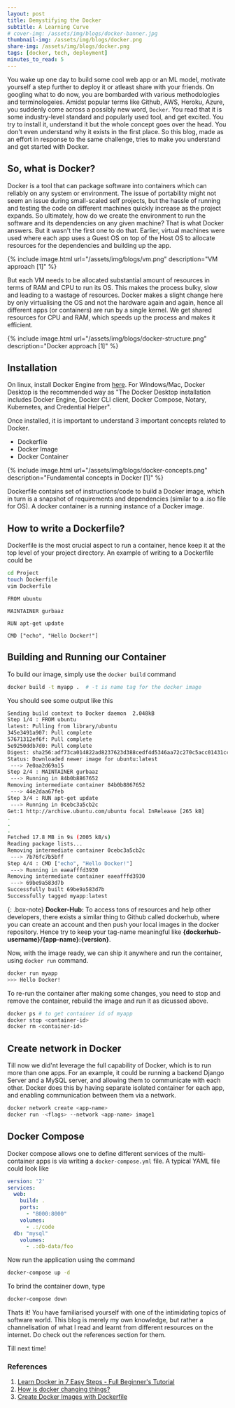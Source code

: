 ```yaml
---
layout: post
title: Demystifying the Docker
subtitle: A Learning Curve
# cover-img: /assets/img/blogs/docker-banner.jpg
thumbnail-img: /assets/img/blogs/docker.png
share-img: /assets/img/blogs/docker.png
tags: [docker, tech, deployment]
minutes_to_read: 5
---
```


You wake up one day to build some cool web app or an ML model, motivate yourself a step further to deploy it or atleast share with your friends. On googling what to do now, you are bombarded with various methodologies and terminologeies. Amidst popular terms like Github, AWS, Heroku, Azure, you suddenly come across a possibly new word, `Docker`. You read that it is some industry-level standard and popularly used tool, and get excited. You try to install it, understand it but the whole concept goes over the head. You don't even understand why it exists in the first place. So this blog, made as an effort in response to the same challenge, tries to make you understand and get started with Docker.

## So, what is Docker?

Docker is a tool that can package software into containers which can reliably on any system or environment. The issue of portability might not seem an issue during small-scaled self projects, but the hassle of running and testing the code on different machines quickly increase as the project expands. <span class="mark">So ultimately, how do we create the environment to run the software and its dependencies on any given machine? That is what Docker answers. But it wasn't the first one to do that.</span> Earlier, virtual machines were used where each app uses a Guest OS on top of the Host OS to allocate resources for the dependencies and building up the app.

{% include image.html url="/assets/img/blogs/vm.png" description="VM approach [1]" %}
<!-- ![Virtual Machine approach]({{ site.baseurl }}/assets/img/blogs/vm.png) -->
But each VM needs to be allocated substantial amount of resources in terms of RAM and CPU to run its OS. This makes the process bulky, slow and leading to a wastage of resources. Docker makes a slight change here by only virtualising the OS and not the hardware again and again, hence all different apps (or containers) are run by a single kernel. We get shared resources for CPU and RAM, which speeds up the process and makes it efficient.

{% include image.html url="/assets/img/blogs/docker-structure.png" description="Docker approach [1]" %}

## Installation

On linux, install Docker Engine from [here](https://docs.docker.com/engine/install/). For Windows/Mac, Docker Desktop is the recommended way as "The Docker Desktop installation includes Docker Engine, Docker CLI client, Docker Compose, Notary, Kubernetes, and Credential Helper". 

Once installed, it is important to understand 3 important concepts related to Docker.
- Dockerfile
- Docker Image
- Docker Container

{% include image.html url="/assets/img/blogs/docker-concepts.png" description="Fundamental concepts in Docker [1]" %}

<span class="mark">Dockerfile contains set of instructions/code to build a Docker image, which in turn is a snapshot of requirements and dependencies (similar to a .iso file for OS). A docker container is a running instance of a Docker image.</span>

## How to write a Dockerfile?

Dockerfile is the most crucial aspect to run a container, hence keep it at the top level of your project directory. An example of writing to a Dockerfile could be

```bash
cd Project
touch Dockerfile
vim Dockerfile
```

```vim
FROM ubuntu

MAINTAINER gurbaaz

RUN apt-get update

CMD ["echo", "Hello Docker!"]
```

## Building and Running our Container

To build our image, simply use the `docker build` command
```bash
docker build -t myapp .  # -t is name tag for the docker image
```
You should see some output like this
```bash
Sending build context to Docker daemon  2.048kB
Step 1/4 : FROM ubuntu
latest: Pulling from library/ubuntu
345e3491a907: Pull complete 
57671312ef6f: Pull complete 
5e9250ddb7d0: Pull complete 
Digest: sha256:adf73ca014822ad8237623d388cedf4d5346aa72c270c5acc01431cc93e18e2d
Status: Downloaded newer image for ubuntu:latest
 ---> 7e0aa2d69a15
Step 2/4 : MAINTAINER gurbaaz
 ---> Running in 84b0b8867652
Removing intermediate container 84b0b8867652
 ---> 44e2daa67feb
Step 3/4 : RUN apt-get update
 ---> Running in 0cebc3a5cb2c
Get:1 http://archive.ubuntu.com/ubuntu focal InRelease [265 kB]
.
.
.
Fetched 17.8 MB in 9s (2005 kB/s)
Reading package lists...
Removing intermediate container 0cebc3a5cb2c
 ---> 7b76fc7b5bff
Step 4/4 : CMD ["echo", "Hello Docker!"]
 ---> Running in eaeafffd3930
Removing intermediate container eaeafffd3930
 ---> 69be9a583d7b
Successfully built 69be9a583d7b
Successfully tagged myapp:latest
```

{: .box-note}
**Docker-Hub:** To access tons of resources and help other developers, there exists a similar thing to Github called dockerhub, where you can create an account and then push your local images in the docker repository. Hence try to keep your tag-name meaningful like **{dockerhub-username}/{app-name}:{version}**.

Now, with the image ready, we can ship it anywhere and run the container, using `docker run` command.
```bash
docker run myapp
>>> Hello Docker!
```

To re-run the container after making some changes, you need to stop and remove the container, rebuild the image and run it as dicussed above.
```bash
docker ps # to get container id of myapp
docker stop <container-id>
docker rm <container-id>
```

## Create network in Docker
Till now we did'nt leverage the full capability of Docker, which is to run more than one apps. For an example, it could be running a backend Django Server and a MySQL server, and allowing them to communicate with each other. Docker does this by having separate isolated container for each app, and enabling communication between them via a network.

```bash
docker network create <app-name>
docker run -<flags> --network <app-name> image1
```

## Docker Compose
Docker compose allows one to define different services of the multi-container apps is via writing a `docker-compose.yml` file. A typical YAML file could look like
```yaml
version: '2'
services:
  web:
    build: .
    ports:
      - "8000:8000"
    volumes:
      - .:/code
  db: "mysql"
    volumes:
      - .:db-data/foo
```
Now run the application using the command
```bash
docker-compose up -d
```
To brind the container down, type
```bash
docker-compose down
```

Thats it! You have familiarised yourself with one of the intimidating topics of software world. This blog is merely my own knowledge, but rather a channelisation of what I read and learnt from different resources on the internet. Do check out the references section for them.

Till next time!


### References

1. [Learn Docker in 7 Easy Steps - Full Beginner's Tutorial](https://www.youtube.com/watch?v=gAkwW2tuIqE)
2. [How is docker changing things?](https://vamsibrp.github.io/How-is-Docker-changing-things/)
3. [Create Docker Images with Dockerfile](https://phoenixnap.com/kb/create-docker-images-with-dockerfile)